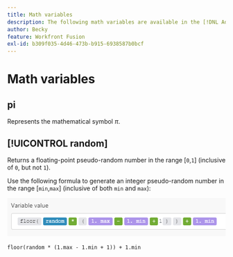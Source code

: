 ```yaml
---
title: Math variables
description: The following math variables are available in the [!DNL Adobe Workfront Fusion mapping] panel.
author: Becky
feature: Workfront Fusion
exl-id: b309f035-4d46-473b-b915-6938587b0bcf
---
```

# Math variables

## pi

Represents the mathematical symbol $\pi$.

## [!UICONTROL random]

Returns a floating-point pseudo-random number in the range [`0`,`1`] (inclusive of `0`, but not `1`).

Use the following formula to generate an integer pseudo-random number in the range [`min`,`max`] (inclusive of both `min` and `max`):

![Random](assets/math-variable-random-350x61.png)

```
floor(random * (1.max - 1.min + 1)) + 1.min
```
